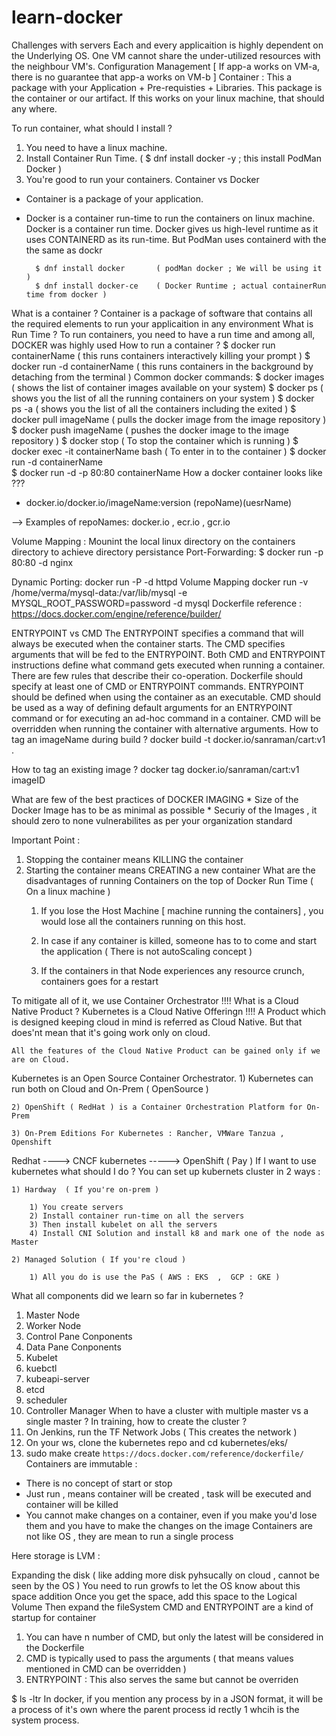 # learn-docker

Challenges with servers
Each and every applicaition is highly dependent on the Underlying OS.
One VM cannot share the under-utilized resources with the neighbour VM's.
Configuration Management [ If app-a works on VM-a, there is no guarantee that app-a works on VM-b ]
Container : This a package with your Application + Pre-requisties + Libraries. This package is the container or our artifact. If this works on your linux machine, that should any where.

To run container, what should I install ?

1) You need to have a linux machine.
2) Install Container Run Time.  ( $ dnf install docker -y  ; this install PodMan Docker )
3) You're good to run your containers.
Container vs Docker
* Container is a package of your application.
* Docker is a container run-time to run the containers on linux machine. 
Docker is a container run time.
    Docker gives us high-level runtime as it uses CONTAINERD as its run-time.
    But PodMan uses containerd with the the same as dockr 

        $ dnf install docker       ( podMan docker ; We will be using it )
        $ dnf install docker-ce    ( Docker Runtime ; actual containerRun time from docker )
What is a container ?
    Container is a package of software that contains all the required elements to run your applicaition in any environment
What is Run Time ?
To run containers, you need to have a run time and among all, DOCKER was highly used
How to run a container ?
$ docker run containerName    ( this runs containers interactively killing your prompt )
$ docker run -d containerName ( this runs containers in the background by detaching from the terminal )
Common docker commands:
$ docker images                      ( shows the list of container images available on your system)
$ docker ps                          ( shows you the list of all the running containers on your system )
$ docker ps -a                       ( shows you the list of all the containers including the exited ) 
$ docker pull imageName              ( pulls the docker image from the image repository )
$ docker push imageName              ( pushes the docker image to the image repository )
$ docker stop                        ( To stop the container which is running ) 
$ docker exec -it containerName bash ( To enter in to the container )
$ docker run -d containerName   
$ docker run -d  -p 80:80 containerName 
How a docker container looks like ???
* docker.io/docker.io/imageName:version 
(repoName)(uesrName)

--> Examples of repoNames:  docker.io , ecr.io , gcr.io

Volume Mapping :
Mounint the local linux directory on the containers directory to achieve directory persistance
Port-Forwarding:
$ docker run -p 80:80  -d  nginx

Dynamic Porting:
docker run -P  -d httpd
Volume Mapping
docker run -v /home/verma/mysql-data:/var/lib/mysql  -e MYSQL_ROOT_PASSWORD=password -d mysql
Dockerfile reference :
https://docs.docker.com/engine/reference/builder/

ENTRYPOINT vs CMD
 The ENTRYPOINT specifies a command that will always be executed when the container starts. The CMD specifies arguments that will be fed to the ENTRYPOINT.
Both CMD and ENTRYPOINT instructions define what command gets executed when running a container. There are few rules that describe their co-operation.
Dockerfile should specify at least one of CMD or ENTRYPOINT commands.
ENTRYPOINT should be defined when using the container as an executable.
CMD should be used as a way of defining default arguments for an ENTRYPOINT command or for executing an ad-hoc command in a container.
CMD will be overridden when running the container with alternative arguments.
How to tag an imageName during build ?
docker build -t docker.io/sanraman/cart:v1 .

How to tag an existing image ?
docker tag docker.io/sanraman/cart:v1 imageID

What are few of the best practices of DOCKER IMAGING
    * Size of the Docker Image has to be as minimal as possible 
    * Securiy of the Images , it should zero to none vulnerabilites as per your organization standard

Important Point :
1) Stopping the container means KILLING the container 
2) Starting the container means CREATING a new container
What are the disadvantages of running Containers on the top of Docker Run Time ( On a linux machine )
    1) If you lose the Host Machine [ machine running the containers] , you would lose all the containers running on this host.

    2) In case if any container is killed, someone has to to come and start the application ( There is not autoScaling concept ) 

    3) If the containers in that Node experiences any resource crunch, containers goes for a restart

To mitigate all of it, we use Container Orchestrator !!!!
What is a Cloud Native Product ? Kubernetes is a Cloud Native Offeringn !!!!
    A Product which is designed keeping cloud in mind is referred as Cloud Native.
    But that does'nt mean that it's going work only on cloud.

    All the features of the Cloud Native Product can be gained only if we are on Cloud.

Kubernetes is an Open Source Container Orchestrator.
    1) Kubernetes can run both on Cloud and On-Prem  ( OpenSource )

    2) OpenShift ( RedHat ) is a Container Orchestration Platform for On-Prem

    3) On-Prem Editions For Kubernetes : Rancher, VMWare Tanzua , Openshift
Redhat ----> CNCF kubernetes  -----> OpenShift ( Pay ) 
If I want to use kubernetes what should I do ?
You can set up kubernets cluster in 2 ways : 

    1) Hardway  ( If you're on-prem )

        1) You create servers 
        2) Install container run-time on all the servers 
        3) Then install kubelet on all the servers 
        4) Install CNI Solution and install k8 and mark one of the node as Master 
    
    2) Managed Solution ( If you're cloud )

        1) All you do is use the PaS ( AWS : EKS  ,  GCP : GKE )
What all components did we learn so far in kubernetes ?
1) Master Node 
2) Worker Node 
3) Control Pane Conponents
4) Data Pane Conponents
5) Kubelet 
6) kuebctl 
7) kubeapi-server 
8) etcd 
9) scheduler 
10) Controller Manager 
When to have a cluster with multiple master vs a single master ?
In training, how to create the cluster ?
1) On Jenkins, run the TF Network Jobs ( This creates the network )
2) On your ws, clone the kubernetes repo and cd kubernetes/eks/
3) sudo make create
`https://docs.docker.com/reference/dockerfile/`
Containers are immutable :
* There is no concept of start or stop 
* Just run , means container will be created , task will be executed and container will be killed
* You cannot make changes on a container, even if you make you'd lose them and you have to make the changes on the image
Containers are not like OS , they are mean to run a single process

Here storage is LVM :

Expanding the disk ( like adding more disk pyhsucally on cloud , cannot be seen by the OS )
You need to run growfs to let the OS know about this space addition
Once you get the space, add this space to the Logical Volume
Then expand the fileSystem
CMD and ENTRYPOINT are a kind of startup for container

1) You can have n number of CMD, but only the latest will be considered in the Dockerfile
2) CMD is typically used to pass the arguments ( that means values mentioned in CMD can be overridden )
3) ENTRYPOINT : This also serves the same but cannot be overriden 

  $ ls -ltr 
In docker, if you mention any process by in a JSON format, it will be a process of it's own where the parent process id rectly 1 whcih is the system process.